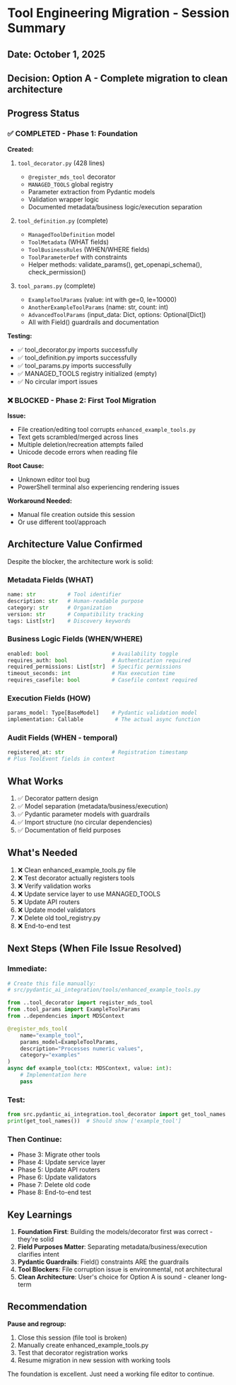 # Tool Engineering Migration - Session Summary

## Date: October 1, 2025
## Decision: Option A - Complete migration to clean architecture

## Progress Status

### ✅ COMPLETED - Phase 1: Foundation
**Created:**
1. `tool_decorator.py` (428 lines)
   - `@register_mds_tool` decorator
   - `MANAGED_TOOLS` global registry
   - Parameter extraction from Pydantic models
   - Validation wrapper logic
   - Documented metadata/business logic/execution separation

2. `tool_definition.py` (complete)
   - `ManagedToolDefinition` model
   - `ToolMetadata` (WHAT fields)
   - `ToolBusinessRules` (WHEN/WHERE fields)
   - `ToolParameterDef` with constraints
   - Helper methods: validate_params(), get_openapi_schema(), check_permission()

3. `tool_params.py` (complete)
   - `ExampleToolParams` (value: int with ge=0, le=10000)
   - `AnotherExampleToolParams` (name: str, count: int)
   - `AdvancedToolParams` (input_data: Dict, options: Optional[Dict])
   - All with Field() guardrails and documentation

**Testing:**
- ✅ tool_decorator.py imports successfully
- ✅ tool_definition.py imports successfully  
- ✅ tool_params.py imports successfully
- ✅ MANAGED_TOOLS registry initialized (empty)
- ✅ No circular import issues

### ❌ BLOCKED - Phase 2: First Tool Migration
**Issue:**
- File creation/editing tool corrupts `enhanced_example_tools.py`
- Text gets scrambled/merged across lines
- Multiple deletion/recreation attempts failed
- Unicode decode errors when reading file

**Root Cause:**
- Unknown editor tool bug
- PowerShell terminal also experiencing rendering issues

**Workaround Needed:**
- Manual file creation outside this session
- Or use different tool/approach

## Architecture Value Confirmed

Despite the blocker, the architecture work is solid:

### Metadata Fields (WHAT)
```python
name: str          # Tool identifier
description: str   # Human-readable purpose  
category: str      # Organization
version: str       # Compatibility tracking
tags: List[str]    # Discovery keywords
```

### Business Logic Fields (WHEN/WHERE)
```python
enabled: bool                    # Availability toggle
requires_auth: bool              # Authentication required
required_permissions: List[str]  # Specific permissions
timeout_seconds: int             # Max execution time
requires_casefile: bool          # Casefile context required
```

### Execution Fields (HOW)
```python
params_model: Type[BaseModel]    # Pydantic validation model
implementation: Callable          # The actual async function
```

### Audit Fields (WHEN - temporal)
```python
registered_at: str               # Registration timestamp
# Plus ToolEvent fields in context
```

## What Works
1. ✅ Decorator pattern design
2. ✅ Model separation (metadata/business/execution)
3. ✅ Pydantic parameter models with guardrails
4. ✅ Import structure (no circular dependencies)
5. ✅ Documentation of field purposes

## What's Needed
1. ❌ Clean enhanced_example_tools.py file
2. ❌ Test decorator actually registers tools
3. ❌ Verify validation works
4. ❌ Update service layer to use MANAGED_TOOLS
5. ❌ Update API routers
6. ❌ Update model validators
7. ❌ Delete old tool_registry.py
8. ❌ End-to-end test

## Next Steps (When File Issue Resolved)

### Immediate:
```python
# Create this file manually:
# src/pydantic_ai_integration/tools/enhanced_example_tools.py

from ..tool_decorator import register_mds_tool
from .tool_params import ExampleToolParams
from ..dependencies import MDSContext

@register_mds_tool(
    name="example_tool",
    params_model=ExampleToolParams,
    description="Processes numeric values",
    category="examples"
)
async def example_tool(ctx: MDSContext, value: int):
    # Implementation here
    pass
```

### Test:
```python
from src.pydantic_ai_integration.tool_decorator import get_tool_names
print(get_tool_names())  # Should show ['example_tool']
```

### Then Continue:
- Phase 3: Migrate other tools
- Phase 4: Update service layer
- Phase 5: Update API routers
- Phase 6: Update validators
- Phase 7: Delete old code
- Phase 8: End-to-end test

## Key Learnings

1. **Foundation First**: Building the models/decorator first was correct - they're solid
2. **Field Purposes Matter**: Separating metadata/business/execution clarifies intent
3. **Pydantic Guardrails**: Field() constraints ARE the guardrails
4. **Tool Blockers**: File corruption issue is environmental, not architectural
5. **Clean Architecture**: User's choice for Option A is sound - cleaner long-term

## Recommendation

**Pause and regroup:**
1. Close this session (file tool is broken)
2. Manually create enhanced_example_tools.py 
3. Test that decorator registration works
4. Resume migration in new session with working tools

The foundation is excellent. Just need a working file editor to continue.
